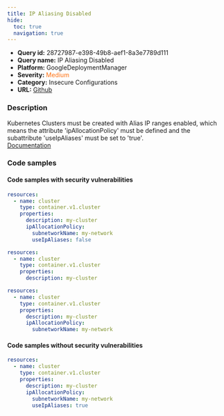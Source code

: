 ```yaml
---
title: IP Aliasing Disabled
hide:
  toc: true
  navigation: true
---
```


<style>
  .highlight .hll {
    background-color: #ff171742;
  }
  .md-content {
    max-width: 1100px;
    margin: 0 auto;
  }
</style>

-   **Query id:** 28727987-e398-49b8-aef1-8a3e7789d111
-   **Query name:** IP Aliasing Disabled
-   **Platform:** GoogleDeploymentManager
-   **Severity:** <span style="color:#ff7213">Medium</span>
-   **Category:** Insecure Configurations
-   **URL:** [Github](https://github.com/Checkmarx/kics/tree/master/assets/queries/googleDeploymentManager/gcp/ip_aliasing_disabled)

### Description
Kubernetes Clusters must be created with Alias IP ranges enabled, which means the attribute 'ipAllocationPolicy' must be defined and the subattribute 'useIpAliases' must be set to 'true'.<br>
[Documentation](https://cloud.google.com/kubernetes-engine/docs/reference/rest/v1/projects.locations.clusters)

### Code samples
#### Code samples with security vulnerabilities
```yaml title="Positive test num. 1 - yaml file" hl_lines="8"
resources:
  - name: cluster
    type: container.v1.cluster
    properties:
      description: my-cluster
      ipAllocationPolicy:
        subnetworkName: my-network
        useIpAliases: false

```
```yaml title="Positive test num. 2 - yaml file" hl_lines="4"
resources:
  - name: cluster
    type: container.v1.cluster
    properties:
      description: my-cluster

```
```yaml title="Positive test num. 3 - yaml file" hl_lines="6"
resources:
  - name: cluster
    type: container.v1.cluster
    properties:
      description: my-cluster
      ipAllocationPolicy:
        subnetworkName: my-network

```


#### Code samples without security vulnerabilities
```yaml title="Negative test num. 1 - yaml file"
resources:
  - name: cluster
    type: container.v1.cluster
    properties:
      description: my-cluster
      ipAllocationPolicy:
        subnetworkName: my-network
        useIpAliases: true

```
